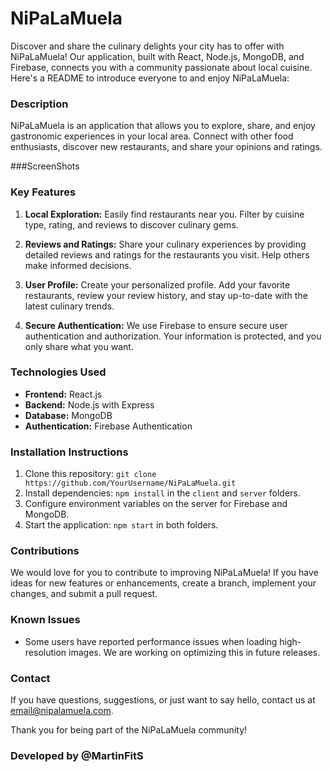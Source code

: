 # NiPaLaMuela
Discover and share the culinary delights your city has to offer with NiPaLaMuela! Our application, built with React, Node.js, MongoDB, and Firebase, connects you with a community passionate about local cuisine. Here's a README to introduce everyone to and enjoy NiPaLaMuela:

### Description

NiPaLaMuela is an application that allows you to explore, share, and enjoy gastronomic experiences in your local area. Connect with other food enthusiasts, discover new restaurants, and share your opinions and ratings.

###ScreenShots

### Key Features

1. **Local Exploration:** Easily find restaurants near you. Filter by cuisine type, rating, and reviews to discover culinary gems.

2. **Reviews and Ratings:** Share your culinary experiences by providing detailed reviews and ratings for the restaurants you visit. Help others make informed decisions.

3. **User Profile:** Create your personalized profile. Add your favorite restaurants, review your review history, and stay up-to-date with the latest culinary trends.

4. **Secure Authentication:** We use Firebase to ensure secure user authentication and authorization. Your information is protected, and you only share what you want.

### Technologies Used

- **Frontend:** React.js
- **Backend:** Node.js with Express
- **Database:** MongoDB
- **Authentication:** Firebase Authentication

### Installation Instructions

1. Clone this repository: `git clone https://github.com/YourUsername/NiPaLaMuela.git`
2. Install dependencies: `npm install` in the `client` and `server` folders.
3. Configure environment variables on the server for Firebase and MongoDB.
4. Start the application: `npm start` in both folders.

### Contributions

We would love for you to contribute to improving NiPaLaMuela! If you have ideas for new features or enhancements, create a branch, implement your changes, and submit a pull request.

### Known Issues

- Some users have reported performance issues when loading high-resolution images. We are working on optimizing this in future releases.

### Contact

If you have questions, suggestions, or just want to say hello, contact us at [email@nipalamuela.com](mailto:sernamartin46@gmail.com).

Thank you for being part of the NiPaLaMuela community!

### Developed by @MartinFitS
